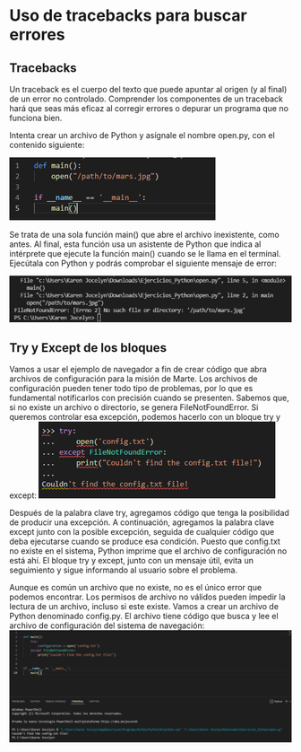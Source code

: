 
# Uso de tracebacks para buscar errores
## Tracebacks
Un traceback es el cuerpo del texto que puede apuntar al origen (y al final) de un error no controlado. Comprender los componentes de un traceback hará que seas más eficaz al corregir errores o depurar un programa que no funciona bien.

Intenta crear un archivo de Python y asígnale el nombre open.py, con el contenido siguiente:

![alt text](https://github.com/KarenHernandez08/Ejercicios_Python/blob/main/Imagenes/open.PNG)

Se trata de una sola función main() que abre el archivo inexistente, como antes. Al final, esta función usa un asistente de Python que indica al intérprete que ejecute la función main() cuando se le llama en el terminal. Ejecútala con Python y podrás comprobar el siguiente mensaje de error:

![alt text](https://github.com/KarenHernandez08/Ejercicios_Python/blob/main/Imagenes/error.PNG)

## Try y Except de los bloques
Vamos a usar el ejemplo de navegador a fin de crear código que abra archivos de configuración para la misión de Marte. Los archivos de configuración pueden tener todo tipo de problemas, por lo que es fundamental notificarlos con precisión cuando se presenten. Sabemos que, si no existe un archivo o directorio, se genera FileNotFoundError. Si queremos controlar esa excepción, podemos hacerlo con un bloque try y except:
![alt text](https://github.com/KarenHernandez08/Ejercicios_Python/blob/main/Imagenes/try.PNG)

Después de la palabra clave try, agregamos código que tenga la posibilidad de producir una excepción. A continuación, agregamos la palabra clave except junto con la posible excepción, seguida de cualquier código que deba ejecutarse cuando se produce esa condición. Puesto que config.txt no existe en el sistema, Python imprime que el archivo de configuración no está ahí. El bloque try y except, junto con un mensaje útil, evita un seguimiento y sigue informando al usuario sobre el problema.

Aunque es común un archivo que no existe, no es el único error que podemos encontrar. Los permisos de archivo no válidos pueden impedir la lectura de un archivo, incluso si este existe. Vamos a crear un archivo de Python denominado config.py. El archivo tiene código que busca y lee el archivo de configuración del sistema de navegación:
![alt text](https://github.com/KarenHernandez08/Ejercicios_Python/blob/main/Imagenes/config.PNG)

